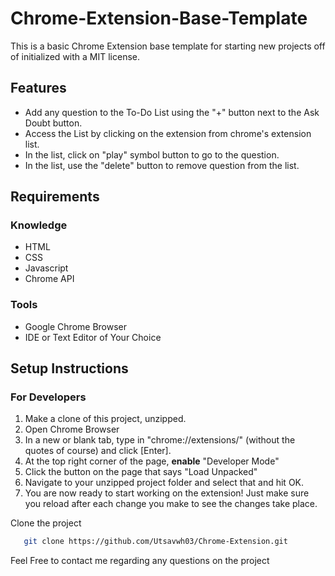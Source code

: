 # Chrome-Extension-Base-Template
This is a basic Chrome Extension base template for starting new projects off of initialized with a MIT license.

## Features
- Add any question to the To-Do List using the "+" button next to the Ask Doubt button.
- Access the List by clicking on the extension from chrome's extension list.
- In the list, click on "play" symbol button to go to the question.
- In the list, use the "delete" button to remove question from the list.

## Requirements
### Knowledge
- HTML
- CSS
- Javascript
- Chrome API
### Tools
- Google Chrome Browser
- IDE or Text Editor of Your Choice

## Setup Instructions
### For Developers
1. Make a clone of this project, unzipped.
2. Open Chrome Browser
3. In a new or blank tab, type in "chrome://extensions/" (without the quotes of course) and click [Enter].
4. At the top right corner of the page, **enable** "Developer Mode"
5. Click the button on the page that says "Load Unpacked"
6. Navigate to your unzipped project folder and select that and hit OK.
7. You are now ready to start working on the extension! Just make sure you reload after each change you make to see the changes take place.

Clone the project

```bash
   git clone https://github.com/Utsavwh03/Chrome-Extension.git
```

Feel Free to contact me regarding any questions on the project 
